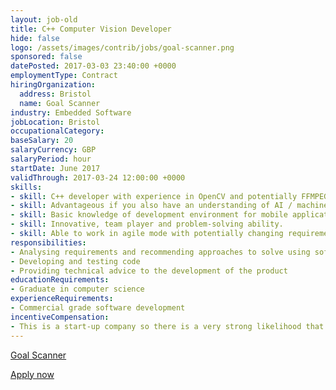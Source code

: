 ```yaml
---
layout: job-old
title: C++ Computer Vision Developer
hide: false
logo: /assets/images/contrib/jobs/goal-scanner.png
sponsored: false
datePosted: 2017-03-03 23:40:00 +0000
employmentType: Contract
hiringOrganization:
  address: Bristol
  name: Goal Scanner
industry: Embedded Software
jobLocation: Bristol
occupationalCategory:
baseSalary: 20
salaryCurrency: GBP
salaryPeriod: hour
startDate: June 2017
validThrough: 2017-03-24 12:00:00 +0000
skills:
- skill: C++ developer with experience in OpenCV and potentially FFMPEG libraries.
- skill: Advantageous if you also have an understanding of AI / machine learning.
- skill: Basic knowledge of development environment for mobile applications.
- skill: Innovative, team player and problem-solving ability.
- skill: Able to work in agile mode with potentially changing requirements.
responsibilities:
- Analysing requirements and recommending approaches to solve using software solutions
- Developing and testing code
- Providing technical advice to the development of the product
educationRequirements:
- Graduate in computer science
experienceRequirements:
- Commercial grade software development
incentiveCompensation:
- This is a start-up company so there is a very strong likelihood that the right person could acquire a stake in the company and its future.
---
```


[Goal Scanner](http://www.goal-scanner.com/)

[Apply now](mailto:roger@goal-scanner.com)

